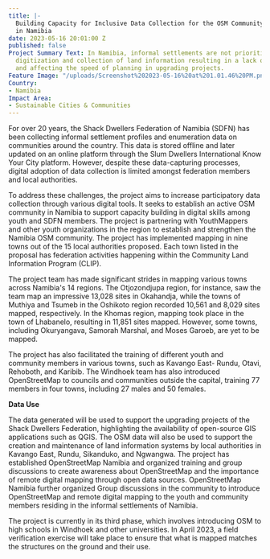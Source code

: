 ```yaml
---
title: |-
  Building Capacity for Inclusive Data Collection for the OSM Community
  in Namibia
date: 2023-05-16 20:01:00 Z
published: false
Project Summary Text: In Namibia, informal settlements are not prioritized in the
  digitization and collection of land information resulting in a lack of visibility
  and affecting the speed of planning in upgrading projects. 
Feature Image: "/uploads/Screenshot%202023-05-16%20at%201.01.46%20PM.png"
Country:
- Namibia
Impact Area:
- Sustainable Cities & Communities
---
```


For over 20 years, the Shack Dwellers Federation of Namibia (SDFN) has been collecting informal settlement profiles and enumeration data on communities around the country. This data is stored offline and later updated on an online platform through the Slum Dwellers International Know Your City platform. However, despite these data-capturing processes, digital adoption of data collection is limited amongst federation members and local authorities.

To address these challenges, the project aims to increase participatory data collection through various digital tools. It seeks to establish an active OSM community in Namibia to support capacity building in digital skills among youth and SDFN members. The project is partnering with YouthMappers and other youth organizations in the region to establish and strengthen the Namibia OSM community.
The project has implemented mapping in nine towns out of the 15 local authorities proposed. Each town listed in the proposal has federation activities happening within the Community Land Information Program (CLIP).  

The project team has made significant strides in mapping various towns across Namibia's 14 regions. The Otjozondjupa region, for instance, saw the team map an impressive 13,028 sites in Okahandja, while the towns of Muthiya and Tsumeb in the Oshikoto region recorded 10,561 and 8,029 sites mapped, respectively. In the Khomas region, mapping took place in the town of Lhabanelo, resulting in 11,851 sites mapped. However, some towns, including Okuryangava, Samorah Marshal, and Moses Garoeb, are yet to be mapped.

The project has also facilitated the training of different youth and community members in various towns, such as Kavango East- Rundu, Otavi, Rehoboth, and Karibib. The Windhoek team has also introduced OpenStreetMap to councils and communities outside the capital, training 77 members in four towns, including 27 males and 50 females.

**Data Use**

The data generated will be used to support the upgrading projects of the Shack Dwellers Federation, highlighting the availability of open-source GIS applications such as QGIS. The OSM data will also be used to support the creation and maintenance of land information systems by local authorities in Kavango East, Rundu, Sikanduko, and Ngwangwa. The project has established OpenStreetMap Namibia and organized training and group discussions to create awareness about OpenStreetMap and the importance of remote digital mapping through open data sources. OpenStreetMap Namibia further organized Group discussions in the community to introduce OpenStreetMap and remote digital mapping to the youth and community members residing in the informal settlements of Namibia. 

The project is currently in its third phase, which involves introducing OSM to high schools in Windhoek and other universities. In April 2023, a field verification exercise will take place to ensure that what is mapped matches the structures on the ground and their use.